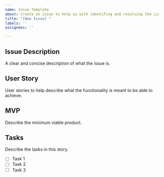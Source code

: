 ```yaml
---
name: Issue Template
about: Create an issue to help us with identifing and resolving the issue
title: "[New Issue] "
labels: ''
assignees: ''

---
```


## Issue Description

A clear and concise description of what the issue is.

## User Story

User stories to help describe what the functionality is meant to be able to achieve.

## MVP

Describe the minimum viable product.

## Tasks

Describe the tasks in this story.

- [ ] Task 1
- [ ] Task 2
- [ ] Task 3
